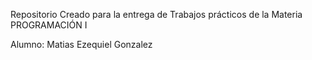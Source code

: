Repositorio Creado para la entrega de Trabajos prácticos de la Materia PROGRAMACIÓN I

Alumno: 
    Matias Ezequiel Gonzalez